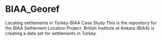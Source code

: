 # BIAA_Georef
Locating settlements in Turkey-BIAA Case Study
This is the repository for the BIAA Settlement Location Project. British Institute at Ankara (BIAA) is creating a data set for settlements in Turkey. 
